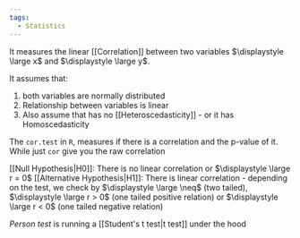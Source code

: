 ```yaml
---
tags:
  - Statistics
---
```


It measures the linear [[Correlation]] between two variables $\displaystyle \large x$ and $\displaystyle \large y$.

It assumes that:
1. both variables are normally distributed
2. Relationship between variables is linear
3. Also assume that has no [[Heteroscedasticity]] - or it has Homoscedasticity

The `cor.test` in `R`, measures if there is a correlation and the p-value of it.
While just `cor` give you the raw correlation

[[Null Hypothesis|H0]]: There is no linear correlation or $\displaystyle \large r = 0$
[[Alternative Hypothesis|H1]]: There is linear correlation - depending on the test, we check by $\displaystyle \large \neq$  (two tailed), $\displaystyle \large r > 0$ (one tailed positive relation) or $\displaystyle \large r < 0$ (one tailed negative relation)

*Person test* is running a [[Student's t test|t test]] under the hood